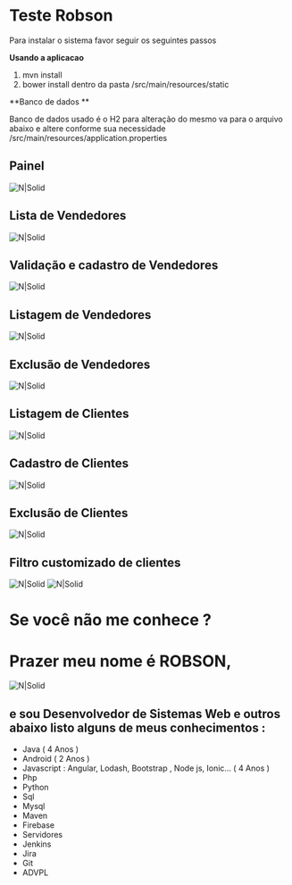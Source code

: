 # Teste Robson

Para instalar o sistema favor seguir os seguintes passos

**Usando a aplicacao**

1) mvn install
2) bower install dentro da pasta  /src/main/resources/static

**Banco de dados **

Banco de dados usado é o H2
para alteração do mesmo va para o arquivo abaixo e altere conforme sua necessidade
/src/main/resources/application.properties




## Painel
![N|Solid](https://i.imgur.com/eJtflFZ.png)

## Lista de Vendedores

![N|Solid](https://i.imgur.com/anx3hhS.png)

## Validação e cadastro de Vendedores
![N|Solid](https://i.imgur.com/Mn9nwuQ.png)

##  Listagem de Vendedores
![N|Solid](https://i.imgur.com/kaOfiiH.png)

##  Exclusão de Vendedores
![N|Solid](https://i.imgur.com/sxOYKfQ.png)

##  Listagem de Clientes
![N|Solid](https://i.imgur.com/jUGjpKx.png)

##  Cadastro de Clientes
![N|Solid](https://i.imgur.com/2WwdlCK.png)

##  Exclusão de Clientes
![N|Solid](https://i.imgur.com/ozGc1og.png)

##  Filtro customizado de clientes
![N|Solid](https://i.imgur.com/RundX5p.png)
![N|Solid](https://i.imgur.com/nR8s94X.png)

# Se você não me conhece ?
# Prazer meu nome é ROBSON,
![N|Solid](https://i.ibb.co/PjHNJgM/robson.jpg)
## e sou Desenvolvedor de Sistemas Web e outros abaixo listo alguns de meus conhecimentos :
 - Java ( 4 Anos )
 - Android ( 2 Anos )
 - Javascript : Angular, Lodash, Bootstrap , Node js, Ionic... ( 4 Anos )
 - Php
 - Python
 - Sql
 - Mysql
 - Maven
 - Firebase
 - Servidores
 - Jenkins
 - Jira
 - Git
 - ADVPL









